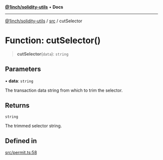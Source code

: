 [**@1inch/solidity-utils**](../../README.md) • **Docs**

***

[@1inch/solidity-utils](../../README.md) / [src](../README.md) / cutSelector

# Function: cutSelector()

> **cutSelector**(`data`): `string`

## Parameters

• **data**: `string`

The transaction data string from which to trim the selector.

## Returns

`string`

The trimmed selector string.

## Defined in

[src/permit.ts:58](https://github.com/1inch/solidity-utils/blob/f9426ba6dab1eac9ac07fe3976b8d1cb2d2e5ba1/src/permit.ts#L58)
